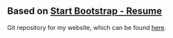 ## Based on [Start Bootstrap - Resume](https://startbootstrap.com/template-overviews/resume/)

Git repository for my website, which can be found [here](https://jasminequah.github.io/).
